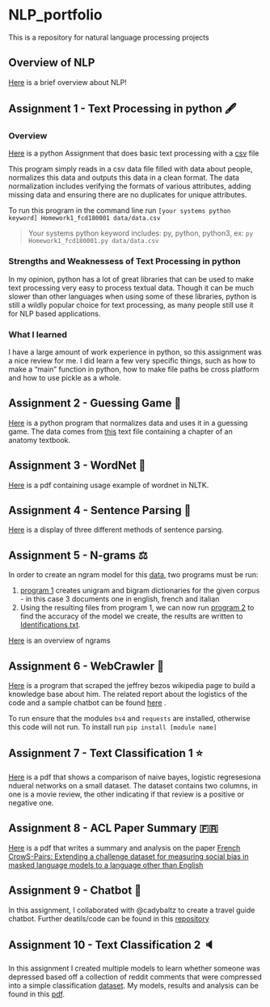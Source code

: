 # NLP_portfolio
This is a repository for natural language processing projects

## Overview of NLP
[Here](Overview_of_NLP.pdf) is a brief overview about NLP!

## Assignment 1 - Text Processing in python :fountain_pen:

### Overview
[Here](Assignment_1/Homework1_fcd180001.py) is a python Assignment that does basic text processing with a [csv](Assignment_1/data/data.csv) file

This program simply reads in a csv data file filled with data about people, normalizes this data and outputs this data in a clean format. The data normalization includes verifying the formats of various attributes, adding missing data and ensuring there are no duplicates for unique attributes.

To run this program in the command line run 
`[your systems python keyword] Homework1_fcd180001 data/data.csv`
>Your systems python keyword includes: py, python, python3, ex: `py Homework1_fcd180001.py data/data.csv`

### Strengths and Weaknessess of Text Processing in python

In my opinion, python has a lot of great libraries that can be used to make text processing very easy to process textual data. Though it can be much slower than other languages when using some of these libraries, python is still a wildly popular choice for text processing, as many people still use it for NLP based applications.

### What I learned
I have a large amount of work experience in python, so this assignment was a nice review for me. I did learn a few very specific things, such as how to make a “main” function in python, how to make file paths be cross platform and how to use pickle as a whole.

## Assignment 2 - Guessing Game :dart:
[Here](Assignment_2/Hw2_fcd180001.py) is a python program that normalizes data and uses it in a guessing game. The data comes from [this](Assignment_2/anat19.txt) text file containing a chapter of an anatomy textbook.

## Assignment 3 - WordNet :goal_net:
[Here](Assignment_3/WordNet.pdf) is a pdf containing usage example of wordnet in NLTK. 

## Assignment 4 - Sentence Parsing :page_with_curl:
[Here](Assignment_4/sentence_parsing.pdf) is a display of three different methods of sentence parsing. 

## Assignment 5 - N-grams :balance_scale:
In order to create an ngram model for this [data](Assignment_5/data), two programs must be run:

1. [program 1](Assignment_5/ngram_program1.py) creates unigram and bigram dictionaries for the given corpus - in this case 3 documents one in english, french and italian
2. Using the resulting files from program 1, we can now run [program 2](Assignment_5/ngram_program2.py) to find the accuracy of the model we create, the results are written to [Identifications.txt](Assignment_5/Identifications.txt).
   
[Here](Assignment_5/Ngrams_Narrative.pdf) is an overview of ngrams

## Assignment 6 - WebCrawler :bug:
[Here](Assignment_6/webcrawler.py) is a program that scraped the jeffrey bezos wikipedia page to build a knowledge base about him. The related report about the logistics of the code and a sample chatbot can be found [here](Assignment_6/Web_Scraper_Report.pdf) .

To run ensure that the modules `bs4` and `requests` are installed, otherwise this code will not run. To install run `pip install [module name]`

## Assignment 7 - Text Classification 1 :star:
[Here](Assignment_7/TextClassification1.pdf) is a pdf that shows a comparison of naive bayes, logistic regresesiona ndueral networks on a small dataset. The dataset contains two columns, in one is a movie review, the other indicating if that review is a positive or negative one.

## Assignment 8 - ACL Paper Summary :fr:
[Here](Assignment_8/ACL_Overview.pdf) is a pdf that writes a summary and analysis on the paper [French CrowS-Pairs: Extending a challenge dataset for measuring social bias in masked language models to a language other than English](Assignment_8/French_CrowS-Pairs.pdf)

## Assignment 9 - Chatbot :speech_balloon:
In this assignment, I collaborated with @cadybaltz to create a travel guide chatbot. Further deatils/code can be found in this [repository](https://github.com/fdolisy/TravelAgent)


## Assignment 10 - Text Classification 2 :speaker:
In this assignment I created multiple models to learn whether someone was depressed based off a collection of reddit comments that were compressed into a simple classification [dataset](https://www.kaggle.com/datasets/infamouscoder/depression-reddit-cleaned). My models, results and analysis can be found in this [pdf](Assignment_10/TextClassification2_fcd180001.pdf).